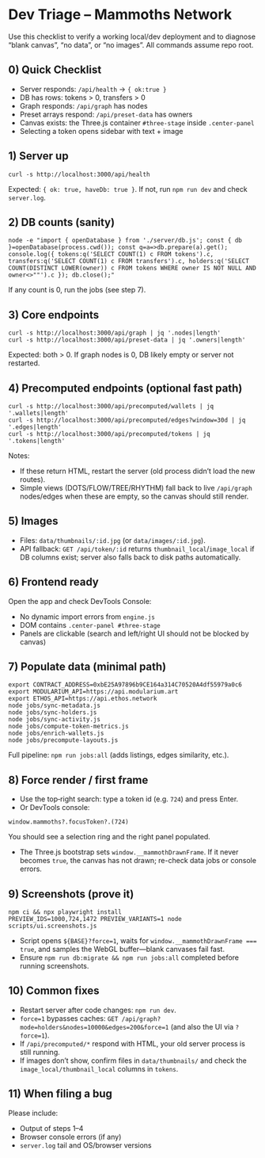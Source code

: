 # Dev Triage – Mammoths Network

Use this checklist to verify a working local/dev deployment and to diagnose “blank canvas”, “no data”, or “no images”. All commands assume repo root.

## 0) Quick Checklist
- Server responds: `/api/health` → `{ ok:true }`
- DB has rows: tokens > 0, transfers > 0
- Graph responds: `/api/graph` has nodes
- Preset arrays respond: `/api/preset-data` has owners
- Canvas exists: the Three.js container `#three-stage` inside `.center-panel`
- Selecting a token opens sidebar with text + image

## 1) Server up
```
curl -s http://localhost:3000/api/health
```
Expected: `{ ok: true, haveDb: true }`. If not, run `npm run dev` and check `server.log`.

## 2) DB counts (sanity)
```
node -e "import { openDatabase } from './server/db.js'; const { db }=openDatabase(process.cwd()); const q=a=>db.prepare(a).get(); console.log({ tokens:q('SELECT COUNT(1) c FROM tokens').c, transfers:q('SELECT COUNT(1) c FROM transfers').c, holders:q('SELECT COUNT(DISTINCT LOWER(owner)) c FROM tokens WHERE owner IS NOT NULL AND owner<>""').c }); db.close();"
```
If any count is 0, run the jobs (see step 7).

## 3) Core endpoints
```
curl -s http://localhost:3000/api/graph | jq '.nodes|length'
curl -s http://localhost:3000/api/preset-data | jq '.owners|length'
```
Expected: both > 0. If graph nodes is 0, DB likely empty or server not restarted.

## 4) Precomputed endpoints (optional fast path)
```
curl -s http://localhost:3000/api/precomputed/wallets | jq '.wallets|length'
curl -s http://localhost:3000/api/precomputed/edges?window=30d | jq '.edges|length'
curl -s http://localhost:3000/api/precomputed/tokens | jq '.tokens|length'
```
Notes:
- If these return HTML, restart the server (old process didn’t load the new routes).
- Simple views (DOTS/FLOW/TREE/RHYTHM) fall back to live `/api/graph` nodes/edges when these are empty, so the canvas should still render.

## 5) Images
- Files: `data/thumbnails/:id.jpg` (or `data/images/:id.jpg`).
- API fallback: `GET /api/token/:id` returns `thumbnail_local`/`image_local` if DB columns exist; server also falls back to disk paths automatically.

## 6) Frontend ready
Open the app and check DevTools Console:
- No dynamic import errors from `engine.js`
- DOM contains `.center-panel #three-stage`
- Panels are clickable (search and left/right UI should not be blocked by canvas)

## 7) Populate data (minimal path)
```
export CONTRACT_ADDRESS=0xbE25A97896b9CE164a314C70520A4df55979a0c6
export MODULARIUM_API=https://api.modularium.art
export ETHOS_API=https://api.ethos.network
node jobs/sync-metadata.js
node jobs/sync-holders.js
node jobs/sync-activity.js
node jobs/compute-token-metrics.js
node jobs/enrich-wallets.js
node jobs/precompute-layouts.js
```
Full pipeline: `npm run jobs:all` (adds listings, edges similarity, etc.).

## 8) Force render / first frame
- Use the top‑right search: type a token id (e.g. `724`) and press Enter.
- Or DevTools console:
```
window.mammoths?.focusToken?.(724)
```
You should see a selection ring and the right panel populated.
- The Three.js bootstrap sets `window.__mammothDrawnFrame`. If it never becomes `true`, the canvas has not drawn; re-check data jobs or console errors.

## 9) Screenshots (prove it)
```
npm ci && npx playwright install
PREVIEW_IDS=1000,724,1472 PREVIEW_VARIANTS=1 node scripts/ui.screenshots.js
```
- Script opens `${BASE}?force=1`, waits for `window.__mammothDrawnFrame === true`, and samples the WebGL buffer—blank canvases fail fast.
- Ensure `npm run db:migrate && npm run jobs:all` completed before running screenshots.

## 10) Common fixes
- Restart server after code changes: `npm run dev`.
- `force=1` bypasses caches: `GET /api/graph?mode=holders&nodes=10000&edges=200&force=1` (and also the UI via `?force=1`).
- If `/api/precomputed/*` respond with HTML, your old server process is still running.
- If images don’t show, confirm files in `data/thumbnails/` and check the `image_local/thumbnail_local` columns in `tokens`.

## 11) When filing a bug
Please include:
- Output of steps 1–4
- Browser console errors (if any)
- `server.log` tail and OS/browser versions
